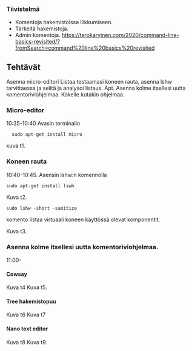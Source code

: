 ### Tiivistelmä
- Komentoja hakemistoissa liikkumiseen. 
- Tärkeitä hakemistoja.
- Admin komentoja.
https://terokarvinen.com/2020/command-line-basics-revisited/?fromSearch=command%20line%20basics%20revisited
## Tehtävät 
Asenna micro-editori
Listaa testaamasi koneen rauta, asenna lshw tarvittaessa ja selitä ja analysoi listaus.
Apt. Asenna kolme itsellesi uutta komentoriviohjelmaa. Kokeile kutakin ohjelmaa.

### Micro-editor
10:35-10:40 Avasin terminalin 

      sudo apt-get install micro
      
kuva t1.

### Koneen rauta
10:40-10:45. Asensin lshw:n komennolla

    sudo apt-get install lswh

Kuva t2.

    
    sudo lshw -short -sanitize
    
komento listaa virtuaali koneen käyttössä olevat komponentit.

Kuva t3.

### Asenna kolme itsellesi uutta komentoriviohjelmaa. 
11:00-
#### Cowsay 
Kuva t4
Kuva t5.

#### Tree hakemistopuu

Kuva t6
Kuva t7

#### Nano text editor

Kuva t8
Kuva t9.
